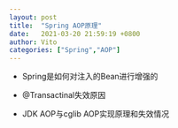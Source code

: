 ```yaml
---
layout: post
title:  "Spring AOP原理"
date:   2021-03-20 21:59:19 +0800
author: Vito
categories: ["Spring","AOP"]
---
```

* Spring是如何对注入的Bean进行增强的

* @Transactinal失效原因

* JDK AOP与cglib AOP实现原理和失效情况